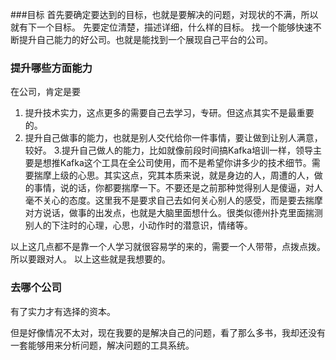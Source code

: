 ###目标
首先要确定要达到的目标，也就是要解决的问题，对现状的不满，所以就有下一个目标。
先要定位清楚，描述详细，什么样的目标。
找一个能够快速不断提升自己能力的好公司。也就是能找到一个展现自己平台的公司。
### 提升哪些方面能力
在公司，肯定是要
1. 提升技术实力，这点更多的需要自己去学习，专研。但这点其实不是最重要的。
2.  提升自己做事的能力，也就是别人交代给你一件事情，要让做到让别人满意，较好。
3.提升自己做人的能力，比如就像前段时间搞Kafka培训一样，领导主要是想推Kafka这个工具在全公司使用，而不是希望你讲多少的技术细节。需要揣摩上级的心思。其实这点，究其本质来说，就是身边的人，周遭的人，做的事情，说的话，你都要揣摩一下。不要还是之前那种觉得别人是傻逼，对人毫不关心的态度。这里我不是要求自己去如何关心别人的感受，而是要去揣摩对方说话，做事的出发点，也就是大脑里面想什么。很类似德州扑克里面揣测别人的下注时的心理，心思，小动作时的潜意识，情绪等。

以上这几点都不是靠一个人学习就很容易学的来的，需要一个人带带，点拨点拨。所以要跟对人。
以上这些就是我想要的。

### 去哪个公司
有了实力才有选择的资本。

但是好像情况不太对，现在我要的是解决自己的问题，看了那么多书，我却还没有一套能够用来分析问题，解决问题的工具系统。












